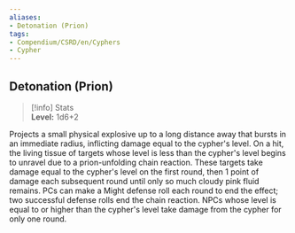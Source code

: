 ```yaml
---
aliases:
- Detonation (Prion)
tags:
- Compendium/CSRD/en/Cyphers
- Cypher
---
```


  
## Detonation (Prion)  
>[!info] Stats  
> **Level:** 1d6+2
  
Projects a small physical explosive up to a long distance away that bursts in an immediate radius, inflicting damage equal to the cypher's level. On a hit, the living tissue of targets whose level is less than the cypher's level begins to unravel due to a prion-unfolding chain reaction. These targets take damage equal to the cypher's level on the first round, then 1 point of damage each subsequent round until only so much cloudy pink fluid remains. PCs can make a Might defense roll each round to end the effect; two successful defense rolls end the chain reaction. NPCs whose level is equal to or higher than the cypher's level take damage from the cypher for only one round.